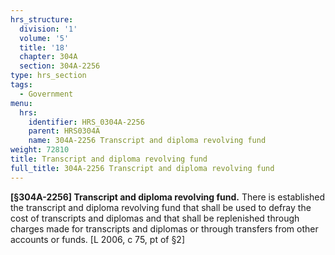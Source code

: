 ```yaml
---
hrs_structure:
  division: '1'
  volume: '5'
  title: '18'
  chapter: 304A
  section: 304A-2256
type: hrs_section
tags:
  - Government
menu:
  hrs:
    identifier: HRS_0304A-2256
    parent: HRS0304A
    name: 304A-2256 Transcript and diploma revolving fund
weight: 72810
title: Transcript and diploma revolving fund
full_title: 304A-2256 Transcript and diploma revolving fund
---
```

**[§304A-2256] Transcript and diploma revolving fund.** There is established the transcript and diploma revolving fund that shall be used to defray the cost of transcripts and diplomas and that shall be replenished through charges made for transcripts and diplomas or through transfers from other accounts or funds. [L 2006, c 75, pt of §2]